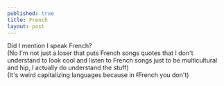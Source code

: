 ```yaml
---
published: true
title: French
layout: post
---
```

Did I mention I speak French?
<br/>
(No I'm not just a loser that puts French songs quotes that I don't understand to look cool and listen to French songs just to be multicultural and hip, I actually do understand the stuff)
<br/>
(It's weird capitalizing languages because in <strike>f</strike>French you don't)
